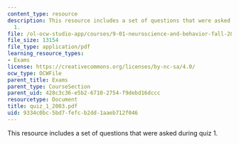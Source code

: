 ```yaml
---
content_type: resource
description: This resource includes a set of questions that were asked during quiz
  1.
file: /ol-ocw-studio-app/courses/9-01-neuroscience-and-behavior-fall-2003/9334c0bc5bd7fefcb2dd1aaeb712f046_quiz_1_2003.pdf
file_size: 13154
file_type: application/pdf
learning_resource_types:
- Exams
license: https://creativecommons.org/licenses/by-nc-sa/4.0/
ocw_type: OCWFile
parent_title: Exams
parent_type: CourseSection
parent_uid: 428c3c36-e5b2-6710-2754-f9debd16dccc
resourcetype: Document
title: quiz_1_2003.pdf
uid: 9334c0bc-5bd7-fefc-b2dd-1aaeb712f046
---
```

This resource includes a set of questions that were asked during quiz 1.